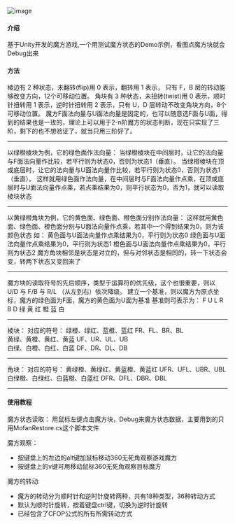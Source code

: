 ![image](https://github.com/10555gff/mofanCubeStata/assets/30888472/c3b106e1-e0d2-4789-8bbd-ea9cb3418445)

#### 介绍
基于Unity开发的魔方游戏,一个用测试魔方状态的Demo示例，看图点魔方块就会Debug出来

#### 方法
棱边有 2 种状态，未翻转(flip)用 0 表示，翻转用 1 表示， 只有 F，B 层的转动能够改变方向，12个可移动位置。
角块有 3 种状态，未扭转(twist)用 0 表示，顺时针扭转用 1 表示，逆时针扭转用 2 表示，只有 U，D 层转动不改变角块方向，8个可移动位置。
魔方F面法向量与U面法向量是固定的，也可以随意选F面与U面，得到的结果也是一玫的，理论上可以用于2-n阶魔方的状态判断，现在只实现了三阶，剩下的也不想验证了，就当只用三阶好了。

---------------------------------------------------------------------------------------------------------------------------------
以绿橙棱块为例，它的绿色面作法向量：
当绿橙棱块在中间层时，让它的法向量与F面法向量作比较，若平行则为状态0，否则为状态1（垂直）。
当绿橙棱块在顶或底层时，让它的法向量与U面法向量作比较，若平行则为状态0，否则为状态1（垂直）。
这样就用绿色面作法向量，在中间层时与F面法向量作点乘，在顶或底层时与U面法向量作点乘，若点乘结果为0，则平行状态为0，否为1，就可以读取棱块状态

---------------------------------------------------------------------------------------------------------------------------------
以黄绿橙角块为例，它的黄色面、绿色面、橙色面分别作法向量：
这样就用黄色面、绿色面、橙色面分别与U面法向量作点乘，若其中一个得到结果为0，则为该颜色状态
如：
黄色面与U面法向量作点乘结果为0，平行则为状态0
绿色面与U面法向量作点乘结果为0，平行则为状态1
橙色面与U面法向量作点乘结果为0，平行则为状态2
魔方角块相邻是状态是对立的，但与对邻状态是相同的，转一下状态会变，转两下状态又变回来了

---------------------------------------------------------------------------------------------------------------------------------
魔方块的读取符号的先后顺序，类型于运算符的优先级，这个也很重要，则以  U/D 与 F/B 与 R/L （从左到右）依次降级。
建立一个基准，则以魔方为原点坐标，魔方的绿色面为F面，魔方的黄色面为U面为基准
基准则可表示为：
F         U        L        R        B         D
绿        黄       红      橙       蓝        白

---------------------------------------------------------------------------------------------------------------------------------
棱块：                            对应的符号：
绿橙、绿红、蓝橙、蓝红             FR、FL、BR、BL     
黄绿、黄橙、黄红、黄蓝             UF、UR、UL、UB     
白绿、白橙、白红、白蓝             DF、DR、DL、DB     

---------------------------------------------------------------------------------------------------------------------------------
角块：                              对应的符号：
黄绿橙、黄绿红、黄蓝橙、黄蓝红        UFR、UFL、UBR、UBL
白绿橙、白绿红、白蓝橙、白蓝红        DFR、DFL、DBR、DBL

---------------------------------------------------------------------------------------------------------------------------------


#### 使用教程
魔方状态读取：
  用鼠标左键点击魔方块，Debug来魔方状态数据，主要用到的只用MofanRestore.cs这个脚本文件
  
魔方观察：
- 按键盘上的左边的alt键加鼠标移动360无死角观察游戏魔方
- 按键盘上的v键可用移动鼠标360无死角观察目标魔方

魔方的转动:
- 魔方的转动分为顺时针和逆时针旋转两种，共有18种类型，36种转动方式
- 默认为顺时针旋转，按着键盘ctrl键，切换为逆时针旋转
- 已经包含了CFOP公式的所有所需转动方式

